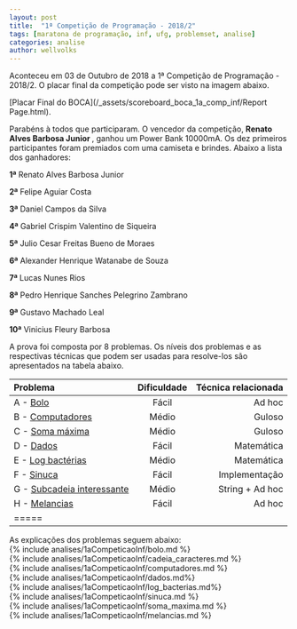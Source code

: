 ```yaml
---
layout: post
title:  "1ª Competição de Programação - 2018/2"
tags: [maratona de programação, inf, ufg, problemset, analise]
categories: analise
author: wellvolks
---
```



Aconteceu em 03 de Outubro de 2018 a 1ª Competição de Programação - 2018/2. O placar final da competição pode ser visto na imagem
abaixo.

[Placar Final do BOCA](/_assets/scoreboard_boca_1a_comp_inf/Report Page.html).

Parabéns à todos que participaram. O vencedor da competição, <b> Renato Alves Barbosa Junior </b> , ganhou um Power Bank 10000mA. Os dez primeiros participantes foram premiados com uma camiseta e brindes. Abaixo a lista dos ganhadores:

<p align="justify">
<b>1ª</b>  Renato Alves Barbosa Junior
</p>
<p align="justify">
<b>2ª</b>   Felipe Aguiar Costa
</p>
<p align="justify">
<b>3ª</b>	Daniel Campos da Silva
</p>
<p align="justify">
<b>4ª</b>	Gabriel Crispim Valentino de Siqueira
</p>
<p align="justify">
<b>5ª</b>	Julio Cesar Freitas Bueno de Moraes
</p>
<p align="justify">
<b>6ª</b>	Alexander Henrique Watanabe de Souza
</p>
<p align="justify">
<b>7ª</b>	Lucas Nunes Rios
</p>
<p align="justify">
<b>8ª</b>	Pedro Henrique Sanches Pelegrino Zambrano
</p>
<p align="justify">
<b>9ª</b>	Gustavo Machado Leal
</p>
<p align="justify">
<b>10ª</b>	Vinicius Fleury Barbosa
</p>
A prova foi composta por 8 problemas. Os níveis dos problemas e as respectivas técnicas que podem ser usadas para resolve-los são apresentados na tabela abaixo.



| Problema                                            | Dificuldade   | Técnica relacionada      |
|:----------------------------------------------------|:-------------:|-------------------------:|
|A - <a href="#bolo">Bolo</a>                        | Fácil         | Ad hoc                   |
|B - <a href="#computadores">Computadores</a>                | Médio         | Guloso                   |
|C - <a href="#soma">Soma máxima</a>                   | Médio         | Guloso                   |
|D - <a href="#dados">Dados</a>                      | Fácil         | Matemática               |
|E - <a href="#log">Log bactérias</a>            | Médio         | Matemática               |
|F - <a href="#sinuca">Sinuca</a>                    | Fácil         | Implementação            |
|G - <a href="#subcadeia">Subcadeia interessante</a>  | Médio         | String + Ad hoc          |
|H - <a href="#melancias">Melancias</a>                  | Fácil         | Ad hoc                   |
|=====


As explicações dos problemas seguem abaixo: <br> 
{% include analises/1aCompeticaoInf/bolo.md %} <br>
{% include analises/1aCompeticaoInf/cadeia_caracteres.md %} <br>
{% include analises/1aCompeticaoInf/computadores.md %} <br>
{% include analises/1aCompeticaoInf/dados.md%} <br>
{% include analises/1aCompeticaoInf/log_bacterias.md%} <br>
{% include analises/1aCompeticaoInf/sinuca.md %} <br>
{% include analises/1aCompeticaoInf/soma_maxima.md %} <br>
{% include analises/1aCompeticaoInf/melancias.md %} <br>
